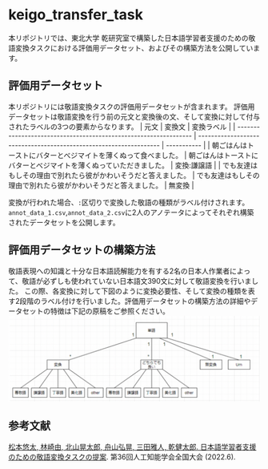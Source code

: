# keigo_transfer_task

本リポジトリでは、東北大学 乾研究室で構築した日本語学習者支援のための敬語変換タスクにおける評価用データセット、およびその構築方法を公開しています。

## 評価用データセット
本リポジトリには敬語変換タスクの評価用データセットが含まれます。
評価用データセットは敬語変換を行う前の元文と変換後の文、そして変換に対して付与されたラベルの3つの要素からなります。
| 元文                                                             | 変換文                                                             | 変換ラベル  | 
| ---------------------------------------------------------------- | ------------------------------------------------------------------ | ----------- | 
| 朝ごはんはトーストにバターとべジマイトを薄くぬって食べました。	  | 朝ごはんはトーストにバターとべジマイトを薄くぬっていただきました。 | 変換:謙譲語 | 
| でも友達はもしその理由で別れたら彼がかわいそうだと答えました。		 | でも友達はもしその理由で別れたら彼がかわいそうだと答えました。     | 無変換      | 

変換が行われた場合、`:`区切りで変換した敬語の種類がラベル付けされます。
`annot_data_1.csv`,`annot_data_2.csv`に2人のアノテータによってそれぞれ構築されたデータセットを公開します。

## 評価用データセットの構築方法
敬語表現への知識と十分な日本語読解能力を有する2名の日本人作業者によって、敬語が必ずしも使われていない日本語文390文に対して敬語変換を行いました。
この際、各変換に対して下図のように変換必要性、そして変換の種類を表す2段階のラベル付けを行いました。評価用データセットの構築方法の詳細やデータセットの特徴は下記の原稿をご参照ください。
![アノテーション](./annotation-tree.png)

## 参考文献
<!-- [松本 悠太、林崎 由、北山 晃太郎、舟山 弘晃、三田 雅人、乾 健太郎: 日本語学習者支援のための敬語変換タスクの提案](URL "リンクが公開されたら変更") -->

[松本悠太, 林崎由, 北山晃太郎, 舟山弘晃, 三田雅人, 乾健太郎. 日本語学習者支援のための敬語変換タスクの提案](https://www.jstage.jst.go.jp/article/pjsai/JSAI2022/0/JSAI2022_3Yin239/_article/-char/ja/). 第36回人工知能学会全国大会 (2022.6).
